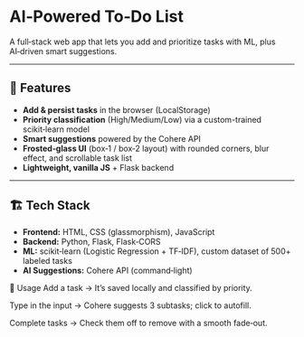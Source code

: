 # AI‑Powered To‑Do List

A full‑stack web app that lets you add and prioritize tasks with ML, plus AI‑driven smart suggestions.

---

## 🚀 Features

- **Add & persist tasks** in the browser (LocalStorage)  
- **Priority classification** (High/Medium/Low) via a custom-trained scikit‑learn model  
- **Smart suggestions** powered by the Cohere API  
- **Frosted‑glass UI** (box‑1 / box‑2 layout) with rounded corners, blur effect, and scrollable task list  
- **Lightweight, vanilla JS** + Flask backend  

---

## 🏗️ Tech Stack

- **Frontend:** HTML, CSS (glassmorphism), JavaScript  
- **Backend:** Python, Flask, Flask‑CORS  
- **ML:** scikit‑learn (Logistic Regression + TF‑IDF), custom dataset of 500+ labeled tasks  
- **AI Suggestions:** Cohere API (command‑light)  

📝 Usage
Add a task → It’s saved locally and classified by priority.

Type in the input → Cohere suggests 3 subtasks; click to autofill.

Complete tasks → Check them off to remove with a smooth fade‑out.
